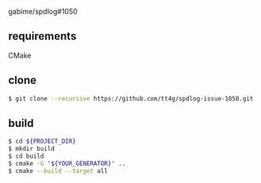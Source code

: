gabime/spdlog#1050

## requirements

CMake

## clone 

```bash
$ git clone --recursive https://github.com/tt4g/spdlog-issue-1050.git
```

## build

```bash
$ cd ${PROJECT_DIR}
$ mkdir build
$ cd build
$ cmake -G "${YOUR_GENERATOR}" ..
$ cmake --build --target all
```
